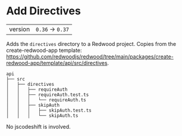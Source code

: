 # Add Directives

|         |                  |
|:--------|:-----------------|
| version | `0.36` -> `0.37` |

Adds the `directives` directory to a Redwood project. Copies from the create-redwood-app template: https://github.com/redwoodjs/redwood/tree/main/packages/create-redwood-app/template/api/src/directives.

```
api
├── src
│   ├── directives
│   │   ├── requireAuth
│   │   ├── requireAuth.test.ts
│   │   │   └── requireAuth.ts
│   │   ├── skipAuth
│   │   │   ├── skipAuth.test.ts
│   │   │   └── skipAuth.ts
```

No jscodeshift is involved.
